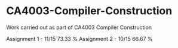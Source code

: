 # CA4003-Compiler-Construction
Work carried out as part of CA4003 Compiler Construction

Assignment 1 - 11/15 73.33 %
Assignment 2 - 10/15 66.67 %
